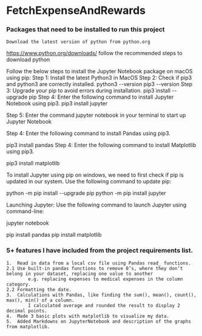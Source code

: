 # FetchExpenseAndRewards




### Packages that need to be installed to run this project

	Download the latest version of python from python.org
https://www.python.org/downloads/
    follow the recommended steps to download python
   
Follow the below steps to install the Jupyter Notebook package on macOS using pip:
Step 1: Install the latest Python3 in MacOS
Step 2: Check if pip3 and python3 are correctly installed.
        python3 --version
        pip3 --version
Step 3: Upgrade your pip to avoid errors during installation.
        pip3 install --upgrade pip
Step 4: Enter the following command to install Jupyter Notebook using pip3.
        pip3 install jupyter
	
Step 5:	Enter the command jupyter notebook in your terminal to start up Jupyter Notebook


Step 4: Enter the following command to install Pandas using pip3.

pip3 install pandas
Step 4: Enter the following command to install Matplotlib using pip3.

pip3 install matplotlib

To install Jupyter using pip on windows, we need to first check if pip is updated in our system. Use the following command to update pip:

python -m pip install --upgrade pip
python -m pip install jupyter

Launching Jupyter:
Use the following command to launch Jupyter using command-line:

jupyter notebook

pip install pandas
pip install matplotlib

### 5+ features I have included from the project requirements list.
	1. 	Read in data from a local csv file using Pandas read_ functions.
	2.1 Use built-in pandas functions to remove 0’s, where they don’t belong in your dataset, replacing one value to another 
			e.g. replacing expenses to medical expenses in the column category.
	2.2 Formatting the date.
	3.	Calculations with Pandas, like finding the sum(), mean(), count(), max(), min() of a column. 
			I calculated average and rounded the result to display 2 decimal points.
	4.	Made 3 basic plots with matplotlib to visualize my data.
	5.	Added Markdowns on JupyterNotebook and description of the graphs from matplotlib.

		
	
			




	




